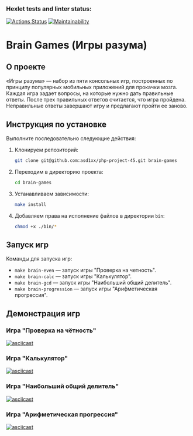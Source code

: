 ### Hexlet tests and linter status:
[![Actions Status](https://github.com/asd1xx/php-project-45/actions/workflows/hexlet-check.yml/badge.svg)](https://github.com/asd1xx/php-project-45/actions)
[![Maintainability](https://api.codeclimate.com/v1/badges/475debc79e4bc29ba228/maintainability)](https://codeclimate.com/github/asd1xx/php-project-45/maintainability)

# Brain Games (Игры разума)

## О проекте
«Игры разума» — набор из пяти консольных игр, построенных по принципу популярных мобильных приложений для прокачки мозга. Каждая игра задает вопросы, на которые нужно дать правильные ответы. После трех правильных ответов считается, что игра пройдена. Неправильные ответы завершают игру и предлагают пройти ее заново.

## Инструкция по установке

Выполните последовательно следующие действия:

1. Клонируем репозиторий:
    
    ```bash
    git clone git@github.com:asd1xx/php-project-45.git brain-games
    ```
    
2. Переходим в директорию проекта:
    
    ```bash
    cd brain-games
    ```
    
3. Устанавливаем зависимости:
    
    ```bash
    make install
    ```
    
4. Добавляем права на исполнение файлов в директории `bin`:
    
    ```bash
    chmod +x ./bin/*
    ```

## Запуск игр

Команды для запуска игр:

- `make brain-even` — запуск игры "Проверка на четность".
- `make brain-calc` — запуск игры "Калькулятор".
- `make brain-gcd` — запуск игры "Наибольший общий делитель".
- `make brain-progression` — запуск игры "Арифметическая прогрессия".

## Демонстрация игр

### Игра "Проверка на чётность"
[![asciicast](https://asciinema.org/a/MgY7iGosUPEN0INb1ukYHACzb.svg)](https://asciinema.org/a/MgY7iGosUPEN0INb1ukYHACzb)

### Игра "Калькулятор"
[![asciicast](https://asciinema.org/a/ylvaYp3XQW6hUzoHipkKFoAXn.svg)](https://asciinema.org/a/ylvaYp3XQW6hUzoHipkKFoAXn)

### Игра "Наибольший общий делитель"
[![asciicast](https://asciinema.org/a/acqELJ4dL3Cg8uV5QdhJCEX33.svg)](https://asciinema.org/a/acqELJ4dL3Cg8uV5QdhJCEX33)

### Игра "Арифметическая прогрессия"
[![asciicast](https://asciinema.org/a/vykpzNDyEdH8tR3t6uBTCQUOO.svg)](https://asciinema.org/a/vykpzNDyEdH8tR3t6uBTCQUOO)
